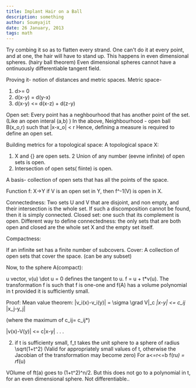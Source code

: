 ```yaml
---
title: Implant Hair on a Ball
description: something
author: Soumyajit
date: 26 January, 2013
tags: math
---
```


Try combing it so as to flatten every strand.
One can't do it at every point, and at one, the hair will have to stand up.
This happens in even dimensional spheres. (hairy ball theorem)
Even dimensional spheres cannot have a ontinuously differentiable tangent field.

Proving it- notion of distances and metric spaces.
Metric space- 
1. d>= 0
2. d(x-y) = d(y-x)
3. d(x-y) <= d(x-z) + d(z-y)

Open set: Every point has a neghbourhood that has another point of the set. (Like an open interal (a,b) )
In the above, Neighbourhood - open ball B(x_o,r) such that |x-x_o| < r
Hence, defining a measure is required to define an open set.

Building metrics for a topological space:
A topological space X:

1. X and {} are open sets.
2 Union of any number (eevne infinite) of open sets is open.
3. Intersection of open sets( fiinte) is open.

A basis- collection of open sets that has all the points of the space.

Function f: X->Y
if V is an  open set in Y, then f^-1(V) is open in X.

Connectedness:
Two sets U and V that are disjoint, and non empty, and their intersection is the whole set. If such a discomposition cannot be found, then it is simply connected.
Closed set: one such that its complement is open.
Different way to define connectedness: the only sets that are both open and closed are the whole set X and the empty set itself.

Compactness:

If an infinite set has a finite number of subcovers.
Cover: A collection of open sets that cover the space. (can be any subset)

Now, to the sphere A(compact):

u vector, v(u) \dot u = 0 defines the tangent to u.
f = u + t*v(u). The transformation f is such that
f is one-one and f(A) has a volume polynomial in t provided it is  sufficiently small.

Proof:
Mean value theorem: 
|v_i(x)-v_i(y)| = \sigma \grad V|_c *|x-y|
<= c_ij* |x_j-y_j|

(where the maximum of c_ij= c_ij*)

|v(x)-V(y)| <= c|x-y|
.
.
.


2. if t is sufficienty small, f_t takes the unit sphere to a sphere of radius \sqrt(1+t^2)
(Valid for appropriately small values of t, otherwise the Jacobian of the transformation may become zero)
For a<=r<=b
f(r*u) = r*f(u)

VOlume of ft(a) goes to (1+t^2)^n/2.
But this does not go to a polynomial in t, for an even dimensional sphere.
Not differentiable..












